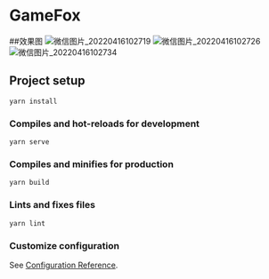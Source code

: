 # GameFox

##效果图
![微信图片_20220416102719](https://user-images.githubusercontent.com/21239798/163658830-d89ef492-b35d-4569-9c12-6bc58af4d4db.jpg)
![微信图片_20220416102726](https://user-images.githubusercontent.com/21239798/163658835-9a088e71-3a28-4504-b0bc-1806ae01d1a2.jpg)
![微信图片_20220416102734](https://user-images.githubusercontent.com/21239798/163658839-58bfc61b-4746-432c-9458-8eaac9b4fea1.jpg)


## Project setup
```
yarn install
```

### Compiles and hot-reloads for development
```
yarn serve
```

### Compiles and minifies for production
```
yarn build
```

### Lints and fixes files
```
yarn lint
```

### Customize configuration
See [Configuration Reference](https://cli.vuejs.org/config/).
